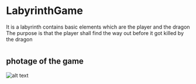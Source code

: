 # LabyrinthGame

It is a labyrinth contains basic elements which are the player and the dragon
The purpose is that the player shall find the way out before it got killed by the dragon
###
###
###
#
## photage of the game 

![alt text](https://github.com/aliKatlabi/LabyrinthGame/blob/master/Lgame.gif)
